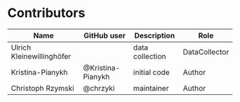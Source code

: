 # Contributors

Name | GitHub user | Description | Role
--- | --- | --- | ---
Ulrich Kleinewillinghöfer | | data collection | DataCollector
Kristina-Pianykh | @Kristina-Pianykh  | initial code | Author
Christoph Rzymski | @chrzyki  | maintainer | Author
